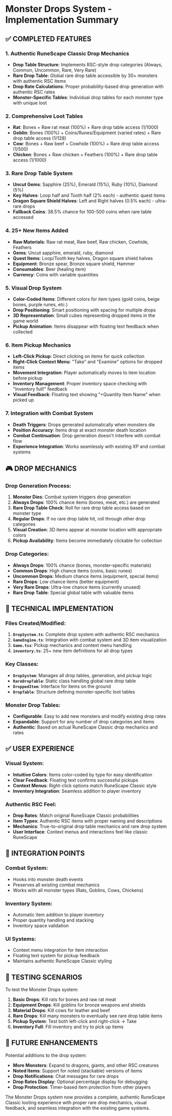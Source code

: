 # Monster Drops System - Implementation Summary

## ✅ COMPLETED FEATURES

### 1. **Authentic RuneScape Classic Drop Mechanics**
- **Drop Table Structure**: Implements RSC-style drop categories (Always, Common, Uncommon, Rare, Very Rare)
- **Rare Drop Table**: Global rare drop table accessible by 30+ monsters with authentic RSC items
- **Drop Rate Calculations**: Proper probability-based drop generation with authentic RSC rates
- **Monster-Specific Tables**: Individual drop tables for each monster type with unique loot

### 2. **Comprehensive Loot Tables**
- **Rat**: Bones + Raw rat meat (100%) + Rare drop table access (1/1000)
- **Goblin**: Bones (100%) + Coins/Runes/Equipment (varied rates) + Rare drop table access (1/128)
- **Cow**: Bones + Raw beef + Cowhide (100%) + Rare drop table access (1/500)
- **Chicken**: Bones + Raw chicken + Feathers (100%) + Rare drop table access (1/1000)

### 3. **Rare Drop Table System**
- **Uncut Gems**: Sapphire (25%), Emerald (15%), Ruby (10%), Diamond (5%)
- **Key Halves**: Loop half and Tooth half (2% each) - authentic quest items
- **Dragon Square Shield Halves**: Left and Right halves (0.5% each) - ultra-rare drops
- **Fallback Coins**: 38.5% chance for 100-500 coins when rare table accessed

### 4. **25+ New Items Added**
- **Raw Materials**: Raw rat meat, Raw beef, Raw chicken, Cowhide, Feathers
- **Gems**: Uncut sapphire, emerald, ruby, diamond
- **Quest Items**: Loop/Tooth key halves, Dragon square shield halves
- **Equipment**: Bronze spear, Bronze square shield, Hammer
- **Consumables**: Beer (healing item)
- **Currency**: Coins with variable quantities

### 5. **Visual Drop System**
- **Color-Coded Items**: Different colors for item types (gold coins, beige bones, purple runes, etc.)
- **Drop Positioning**: Smart positioning with spacing for multiple drops
- **3D Representation**: Small cubes representing dropped items in the game world
- **Pickup Animation**: Items disappear with floating text feedback when collected

### 6. **Item Pickup Mechanics**
- **Left-Click Pickup**: Direct clicking on items for quick collection
- **Right-Click Context Menu**: "Take" and "Examine" options for dropped items
- **Movement Integration**: Player automatically moves to item location before pickup
- **Inventory Management**: Proper inventory space checking with "Inventory full!" feedback
- **Visual Feedback**: Floating text showing "+Quantity Item Name" when picked up

### 7. **Integration with Combat System**
- **Death Triggers**: Drops generated automatically when monsters die
- **Position Accuracy**: Items drop at exact monster death location
- **Combat Continuation**: Drop generation doesn't interfere with combat flow
- **Experience Integration**: Works seamlessly with existing XP and combat systems

## 🎮 DROP MECHANICS

### Drop Generation Process:
1. **Monster Dies**: Combat system triggers drop generation
2. **Always Drops**: 100% chance items (bones, meat, etc.) are generated
3. **Rare Drop Table Check**: Roll for rare drop table access based on monster type
4. **Regular Drops**: If no rare drop table hit, roll through other drop categories
5. **Visual Creation**: 3D items appear at monster location with appropriate colors
6. **Pickup Availability**: Items become immediately clickable for collection

### Drop Categories:
- **Always Drops**: 100% chance (bones, monster-specific materials)
- **Common Drops**: High chance items (coins, basic runes)
- **Uncommon Drops**: Medium chance items (equipment, special items)
- **Rare Drops**: Low chance items (better equipment)
- **Very Rare Drops**: Ultra-low chance items (currently unused)
- **Rare Drop Table**: Special global table with valuable items

## 🔧 TECHNICAL IMPLEMENTATION

### Files Created/Modified:
1. **`DropSystem.ts`**: Complete drop system with authentic RSC mechanics
2. **`GameEngine.ts`**: Integration with combat system and 3D item visualization
3. **`Game.tsx`**: Pickup mechanics and context menu handling
4. **`inventory.ts`**: 25+ new item definitions for all drop types

### Key Classes:
- **`DropSystem`**: Manages all drop tables, generation, and pickup logic
- **`RareDropTable`**: Static class handling global rare drop table
- **`DroppedItem`**: Interface for items on the ground
- **`DropTable`**: Structure defining monster-specific loot tables

### Monster Drop Tables:
- **Configurable**: Easy to add new monsters and modify existing drop rates
- **Expandable**: Support for any number of drop categories and items
- **Authentic**: Based on actual RuneScape Classic drop mechanics and rates

## ✅ USER EXPERIENCE

### Visual System:
- **Intuitive Colors**: Items color-coded by type for easy identification
- **Clear Feedback**: Floating text confirms successful pickups
- **Context Menus**: Right-click options match RuneScape Classic style
- **Inventory Integration**: Seamless addition to player inventory

### Authentic RSC Feel:
- **Drop Rates**: Match original RuneScape Classic probabilities
- **Item Types**: Authentic RSC items with proper naming and descriptions
- **Mechanics**: True-to-original drop table mechanics and rare drop system
- **User Interface**: Context menus and interactions feel like classic RuneScape

## 📍 INTEGRATION POINTS

### Combat System:
- Hooks into monster death events
- Preserves all existing combat mechanics
- Works with all monster types (Rats, Goblins, Cows, Chickens)

### Inventory System:
- Automatic item addition to player inventory
- Proper quantity handling and stacking
- Inventory space validation

### UI Systems:
- Context menu integration for item interaction
- Floating text system for pickup feedback
- Maintains authentic RuneScape Classic styling

## 🧪 TESTING SCENARIOS

To test the Monster Drops system:

1. **Basic Drops**: Kill rats for bones and raw rat meat
2. **Equipment Drops**: Kill goblins for bronze weapons and shields
3. **Material Drops**: Kill cows for leather and beef
4. **Rare Drops**: Kill many monsters to eventually see rare drop table items
5. **Pickup System**: Test both left-click and right-click → Take
6. **Inventory Full**: Fill inventory and try to pick up items

## 🔮 FUTURE ENHANCEMENTS

Potential additions to the drop system:
- **More Monsters**: Expand to dragons, giants, and other RSC creatures
- **Noted Items**: Support for noted (stackable) versions of items
- **Drop Notifications**: Chat messages for rare drops
- **Drop Rates Display**: Optional percentage display for debugging
- **Drop Protection**: Timer-based item protection from other players

The Monster Drops system now provides a complete, authentic RuneScape Classic looting experience with proper rare drop mechanics, visual feedback, and seamless integration with the existing game systems.
